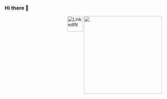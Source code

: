 ### Hi there 👋 

<div   align="right">
    <img   align="right" src="https://octodex.github.com/images/pythocat.png" width=250" height="250" />
</div>

<a  href="https://www.linkedin.com/in/guillermovillois/" >
                  <img  align="right" alt="LinkedIN" src="https://www.flaticon.com/svg/static/icons/svg/1409/1409945.svg" width=50" height="50">
         </a>
                                                                                                                                               
                                                                                                                                                                    
                                                                                                                                                                      
                                                                                                                                                                               
                              
<!--
**guillermovillois/guillermovillois** is a ✨ _special_ ✨ repository because its `README.md` (this file) appears on your GitHub profile.

Here are some ideas to get you started:

- 🔭 I’m currently working on ...
- 🌱 I’m currently learning ...
- 👯 I’m looking to collaborate on ...
- 🤔 I’m looking for help with ...
- 💬 Ask me about ...
- 📫 How to reach me: ...
- 😄 Pronouns: ...
- ⚡ Fun fact: ...
-->
